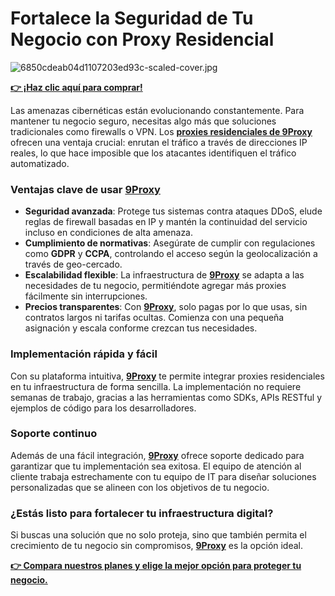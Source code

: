 # Fortalece la Seguridad de Tu Negocio con Proxy Residencial 

![6850cdeab04d1107203ed93c-scaled-cover.jpg](https://barrymoltz.com/wp-content/uploads/2021/08/Future-Proof-Your-Skills.png)

**[👉 ¡Haz clic aquí para comprar!](https://the9proxy.short.gy/github-pricing-sophie89)**

Las amenazas cibernéticas están evolucionando constantemente. Para mantener tu negocio seguro, necesitas algo más que soluciones tradicionales como firewalls o VPN. Los **[proxies residenciales de 9Proxy](https://the9proxy.short.gy/github-homepage-sophie89)** ofrecen una ventaja crucial: enrutan el tráfico a través de direcciones IP reales, lo que hace imposible que los atacantes identifiquen el tráfico automatizado.

### Ventajas clave de usar [9Proxy]()

- **Seguridad avanzada**: Protege tus sistemas contra ataques DDoS, elude reglas de firewall basadas en IP y mantén la continuidad del servicio incluso en condiciones de alta amenaza.
- **Cumplimiento de normativas**: Asegúrate de cumplir con regulaciones como **GDPR** y **CCPA**, controlando el acceso según la geolocalización a través de geo-cercado.
- **Escalabilidad flexible**: La infraestructura de **[9Proxy](https://the9proxy.short.gy/github-homepage-sophie89)** se adapta a las necesidades de tu negocio, permitiéndote agregar más proxies fácilmente sin interrupciones.
- **Precios transparentes**: Con **[9Proxy](https://the9proxy.short.gy/github-homepage-sophie89)**, solo pagas por lo que usas, sin contratos largos ni tarifas ocultas. Comienza con una pequeña asignación y escala conforme crezcan tus necesidades.

### Implementación rápida y fácil

Con su plataforma intuitiva, **[9Proxy](https://the9proxy.short.gy/github-homepage-sophie89)** te permite integrar proxies residenciales en tu infraestructura de forma sencilla. La implementación no requiere semanas de trabajo, gracias a las herramientas como SDKs, APIs RESTful y ejemplos de código para los desarrolladores.

### Soporte continuo

Además de una fácil integración, **[9Proxy](https://the9proxy.short.gy/github-homepage-sophie89)** ofrece soporte dedicado para garantizar que tu implementación sea exitosa. El equipo de atención al cliente trabaja estrechamente con tu equipo de IT para diseñar soluciones personalizadas que se alineen con los objetivos de tu negocio.

### ¿Estás listo para fortalecer tu infraestructura digital?
Si buscas una solución que no solo proteja, sino que también permita el crecimiento de tu negocio sin compromisos, **[9Proxy](https://the9proxy.short.gy/github-homepage-sophie89)** es la opción ideal.

**[👉 Compara nuestros planes y elige la mejor opción para proteger tu negocio.](https://the9proxy.short.gy/github-pricing-sophie89)**

